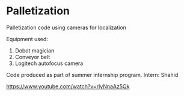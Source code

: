 # Palletization
Palletization code using cameras for localization

Equipment used:
1) Dobot magician
2) Conveyor belt
3) Logitech autofocus camera

Code produced as part of summer internship program.
Intern: Shahid

https://www.youtube.com/watch?v=rlyNnaAz5Qk
